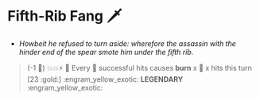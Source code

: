 # **Fifth-Rib Fang** 🗡️  
- *Howbeit he refused to turn aside: wherefore the assassin with the hinder end of the spear smote him under the fifth rib.*

> (-1 :large_blue_diamond:) :boom::boom::zap: :twisted_rightwards_arrows: Every :busts_in_silhouette: successful hits causes __burn__ x :busts_in_silhouette: x hits this turn [23 :gold:]
:engram_yellow_exotic: __LEGENDARY__ :engram_yellow_exotic:

